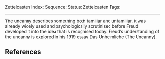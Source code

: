 Zettelcasten Index: 
Sequence:
Status: 
Zettelcasten Tags: 

---

The uncanny describes something both familiar and unfamiliar. It was already widely used and psychologically scrutinised before Freud developed it into the idea that is recognised today. Freud’s understanding of the uncanny is explored in his 1919 essay Das Unheimliche (The Uncanny). 

## References


